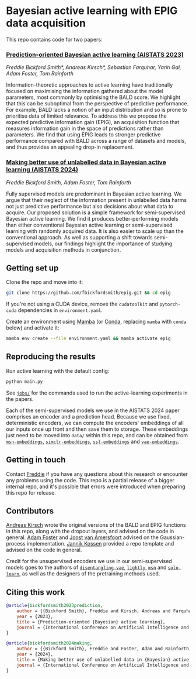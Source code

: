# Bayesian active learning with EPIG data acquisition

This repo contains code for two papers:


### [Prediction-oriented Bayesian active learning (AISTATS 2023)](https://arxiv.org/abs/2304.08151)

*Freddie Bickford Smith\*, Andreas Kirsch\*, Sebastian Farquhar, Yarin Gal, Adam Foster, Tom Rainforth*

Information-theoretic approaches to active learning have traditionally focused on maximising the information gathered about the model parameters, most commonly by optimising the BALD score.
We highlight that this can be suboptimal from the perspective of predictive performance.
For example, BALD lacks a notion of an input distribution and so is prone to prioritise data of limited relevance.
To address this we propose the expected predictive information gain (EPIG), an acquisition function that measures information gain in the space of predictions rather than parameters.
We find that using EPIG leads to stronger predictive performance compared with BALD across a range of datasets and models, and thus provides an appealing drop-in replacement.


### [Making better use of unlabelled data in Bayesian active learning (AISTATS 2024)](https://arxiv.org/abs/2404.17249)

*Freddie Bickford Smith, Adam Foster, Tom Rainforth*

Fully supervised models are predominant in Bayesian active learning.
We argue that their neglect of the information present in unlabelled data harms not just predictive performance but also decisions about what data to acquire.
Our proposed solution is a simple framework for semi-supervised Bayesian active learning.
We find it produces better-performing models than either conventional Bayesian active learning or semi-supervised learning with randomly acquired data.
It is also easier to scale up than the conventional approach.
As well as supporting a shift towards semi-supervised models, our findings highlight the importance of studying models and acquisition methods in conjunction.


## Getting set up

Clone the repo and move into it:

```bash
git clone https://github.com/fbickfordsmith/epig.git && cd epig
```

If you're not using a CUDA device, remove the `cudatoolkit` and `pytorch-cuda` dependencies in `environment.yaml`.

Create an environment using [Mamba](https://mamba.readthedocs.io) (or [Conda](https://conda.io), replacing `mamba` with `conda` below) and activate it:

```bash
mamba env create --file environment.yaml && mamba activate epig
```


## Reproducing the results

Run active learning with the default config:

```bash
python main.py
```

See [`jobs/`](/jobs/) for the commands used to run the active-learning experiments in the papers.

Each of the semi-supervised models we use in the AISTATS 2024 paper comprises an encoder and a prediction head.
Because we use fixed, deterministic encoders, we can compute the encoders' embeddings of all our inputs once up front and then save them to storage.
These embeddings just need to be moved into `data/` within this repo, and can be obtained from [`msn-embeddings`](https://github.com/fbickfordsmith/msn-embeddings.git), [`simclr-embeddings`](https://github.com/fbickfordsmith/simclr-embeddings.git), [`ssl-embeddings`](https://github.com/fbickfordsmith/ssl-embeddings.git) and [`vae-embeddings`](https://github.com/fbickfordsmith/vae-embeddings.git).


## Getting in touch

Contact [Freddie](https://github.com/fbickfordsmith) if you have any questions about this research or encounter any problems using the code.
This repo is a partial release of a bigger internal repo, and it's possible that errors were introduced when preparing this repo for release.


## Contributors

[Andreas Kirsch](https://github.com/BlackHC) wrote the original versions of the BALD and EPIG functions in this repo, along with the dropout layers, and advised on the code in general.
[Adam Foster](https://github.com/ae-foster) and [Joost van Amersfoort](https://github.com/y0ast) advised on the Gaussian-process implementation.
[Jannik Kossen](https://github.com/jlko) provided a repo template and advised on the code in general.

Credit for the unsupervised encoders we use in our semi-supervised models goes to the authors of [`disentangling-vae`](https://github.com/YannDubs/disentangling-vae), [`lightly`](https://github.com/lightly-ai/lightly), [`msn`](https://github.com/facebookresearch/msn) and [`solo-learn`](https://github.com/vturrisi/solo-learn), as well as the designers of the pretraining methods used.


## Citing this work

```bibtex
@article{bickfordsmith2023prediction,
    author = {{Bickford Smith}, Freddie and Kirsch, Andreas and Farquhar, Sebastian and Gal, Yarin and Foster, Adam and Rainforth, Tom},
    year = {2023},
    title = {Prediction-oriented {Bayesian} active learning},
    journal = {International Conference on Artificial Intelligence and Statistics},
}
```

```bibtex
@article{bickfordsmith2024making,
    author = {{Bickford Smith}, Freddie and Foster, Adam and Rainforth, Tom},
    year = {2024},
    title = {Making better use of unlabelled data in {Bayesian} active learning},
    journal = {International Conference on Artificial Intelligence and Statistics},
}
```
